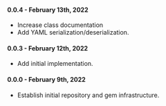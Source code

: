 #### 0.0.4 - February 13th, 2022

* Increase class documentation
* Add YAML serialization/deserialization.

#### 0.0.3 - February 12th, 2022

* Add initial implementation.

#### 0.0.0 - February 9th, 2022

* Establish initial repository and gem infrastructure.

